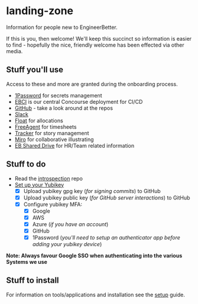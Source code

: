 # landing-zone

Information for people new to EngineerBetter.

If this is you, then welcome! We'll keep this succinct so information is easier to find - hopefully the nice, friendly welcome has been effected via other media.

## Stuff you'll use

Access to these and more are granted during the onboarding process.

* [1Password](https://engineerbetter.1password.com) for secrets management
* [EBCI](https://ci.engineerbetter.com) is our central Concourse deployment for CI/CD
* [GitHub](https://github.com/EngineerBetter) - take a look around at the repos
* [Slack](https://engineerbetter.slack.com)
* [Float](https://engineerbetter.float.com) for allocations
* [FreeAgent](https://engineerbetter.freeagent.com) for timesheets
* [Tracker](https://www.pivotaltracker.com) for story management
* [Miro](https://miro.com) for collaborative illustrating
* [EB Shared Drive](https://drive.google.com/drive/folders/1qKZKCuIK9jF_skUv5R0mF7f9MoSYxu8e) for HR/Team related information

## Stuff to do

* Read the [introspection](https://github.com/EngineerBetter/introspection) repo
* [Set up your Yubikey](https://www.engineerbetter.com/blog/yubikey-all-the-things/)
  - [x] Upload yubikey gpg key (_for signing commits_) to GitHub
  - [x] Upload yubikey public key (_for GitHub server interactions_) to GitHub
  - [x] Configure yubikey MFA:
    - [x] Google
    - [x] AWS
    - [x] Azure (_if you have an account_)
    - [x] GitHub
    - [x] 1Password (_you'll need to setup an authenticator app before adding your yubikey device_)

**Note: Always favour Google SSO when authenticating into the various Systems we use**

## Stuff to install

For information on tools/applications and installation see the [setup](setup/setup.md) guide.
